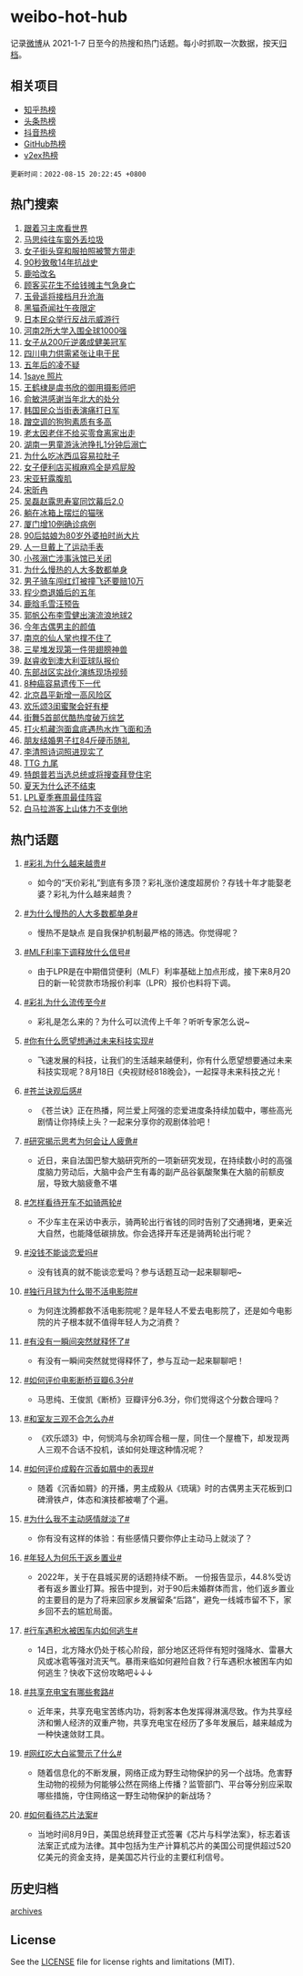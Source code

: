 # weibo-hot-hub

记录[微博](https://www.weibo.com)从 2021-1-7 日至今的热搜和热门话题。每小时抓取一次数据，按天[归档](archives)。

## 相关项目

- [知乎热榜](https://github.com/lonnyzhang423/zhihu-hot-hub)
- [头条热榜](https://github.com/lonnyzhang423/toutiao-hot-hub)
- [抖音热榜](https://github.com/lonnyzhang423/douyin-hot-hub)
- [GitHub热榜](https://github.com/lonnyzhang423/github-hot-hub)
- [v2ex热榜](https://github.com/lonnyzhang423/v2ex-hot-hub)


`更新时间：2022-08-15 20:22:45 +0800`

## 热门搜索

1. [跟着习主席看世界](https://m.weibo.cn/search?containerid=100103type%3D1%26t%3D10%26q%3D%23%E8%B7%9F%E7%9D%80%E4%B9%A0%E4%B8%BB%E5%B8%AD%E7%9C%8B%E4%B8%96%E7%95%8C%23&stream_entry_id=51&isnewpage=1&extparam=seat%3D1%26dgr%3D0%26cate%3D10103%26filter_type%3Drealtimehot%26c_type%3D51%26pos%3D0%26display_time%3D1660566163%26pre_seqid%3D1660566163645022720242&luicode=10000011&lfid=106003type%253D25%2526t%253D3%2526disable_hot%253D1%2526filter_type%253Drealtimehot)
1. [马思纯往车窗外丢垃圾](https://m.weibo.cn/search?containerid=100103type%3D1%26t%3D10%26q%3D%23%E9%A9%AC%E6%80%9D%E7%BA%AF%E5%BE%80%E8%BD%A6%E7%AA%97%E5%A4%96%E4%B8%A2%E5%9E%83%E5%9C%BE%23&stream_entry_id=31&isnewpage=1&extparam=seat%3D1%26cate%3D0%26flag%3D2%26realpos%3D1%26dgr%3D0%26filter_type%3Drealtimehot%26lcate%3D5001%26c_type%3D31%26pos%3D0%26display_time%3D1660566163%26pre_seqid%3D1660566163645022720242&luicode=10000011&lfid=106003type%253D25%2526t%253D3%2526disable_hot%253D1%2526filter_type%253Drealtimehot)
1. [女子街头穿和服拍照被警方带走](https://m.weibo.cn/search?containerid=100103type%3D1%26t%3D10%26q%3D%23%E5%A5%B3%E5%AD%90%E8%A1%97%E5%A4%B4%E7%A9%BF%E5%92%8C%E6%9C%8D%E6%8B%8D%E7%85%A7%E8%A2%AB%E8%AD%A6%E6%96%B9%E5%B8%A6%E8%B5%B0%23&stream_entry_id=31&isnewpage=1&extparam=seat%3D1%26cate%3D0%26flag%3D1%26realpos%3D2%26dgr%3D0%26filter_type%3Drealtimehot%26lcate%3D5001%26c_type%3D31%26pos%3D1%26display_time%3D1660566163%26pre_seqid%3D1660566163645022720242&luicode=10000011&lfid=106003type%253D25%2526t%253D3%2526disable_hot%253D1%2526filter_type%253Drealtimehot)
1. [90秒致敬14年抗战史](https://m.weibo.cn/search?containerid=100103type%3D1%26t%3D10%26q%3D%2390%E7%A7%92%E8%87%B4%E6%95%AC14%E5%B9%B4%E6%8A%97%E6%88%98%E5%8F%B2%23&stream_entry_id=31&isnewpage=1&extparam=seat%3D1%26cate%3D0%26flag%3D16%26realpos%3D3%26dgr%3D0%26filter_type%3Drealtimehot%26lcate%3D5001%26c_type%3D31%26pos%3D2%26display_time%3D1660566163%26pre_seqid%3D1660566163645022720242&luicode=10000011&lfid=106003type%253D25%2526t%253D3%2526disable_hot%253D1%2526filter_type%253Drealtimehot)
1. [鹿哈改名](https://m.weibo.cn/search?containerid=100103type%3D1%26t%3D10%26q%3D%23%E9%B9%BF%E5%93%88%E6%94%B9%E5%90%8D%23&stream_entry_id=31&isnewpage=1&extparam=seat%3D1%26cate%3D0%26flag%3D1%26realpos%3D4%26dgr%3D0%26filter_type%3Drealtimehot%26lcate%3D5001%26c_type%3D31%26pos%3D3%26display_time%3D1660566163%26pre_seqid%3D1660566163645022720242&luicode=10000011&lfid=106003type%253D25%2526t%253D3%2526disable_hot%253D1%2526filter_type%253Drealtimehot)
1. [顾客买花生不给钱摊主气急身亡](https://m.weibo.cn/search?containerid=100103type%3D1%26t%3D10%26q%3D%23%E9%A1%BE%E5%AE%A2%E4%B9%B0%E8%8A%B1%E7%94%9F%E4%B8%8D%E7%BB%99%E9%92%B1%E6%91%8A%E4%B8%BB%E6%B0%94%E6%80%A5%E8%BA%AB%E4%BA%A1%23&stream_entry_id=31&isnewpage=1&extparam=seat%3D1%26cate%3D0%26flag%3D1%26realpos%3D5%26dgr%3D0%26filter_type%3Drealtimehot%26lcate%3D5001%26c_type%3D31%26pos%3D4%26display_time%3D1660566163%26pre_seqid%3D1660566163645022720242&luicode=10000011&lfid=106003type%253D25%2526t%253D3%2526disable_hot%253D1%2526filter_type%253Drealtimehot)
1. [玉骨遥将接档月升沧海](https://m.weibo.cn/search?containerid=100103type%3D1%26t%3D10%26q%3D%23%E7%8E%89%E9%AA%A8%E9%81%A5%E5%B0%86%E6%8E%A5%E6%A1%A3%E6%9C%88%E5%8D%87%E6%B2%A7%E6%B5%B7%23&stream_entry_id=31&isnewpage=1&extparam=seat%3D1%26cate%3D0%26flag%3D1%26realpos%3D6%26dgr%3D0%26filter_type%3Drealtimehot%26lcate%3D5001%26c_type%3D31%26pos%3D5%26display_time%3D1660566163%26pre_seqid%3D1660566163645022720242&luicode=10000011&lfid=106003type%253D25%2526t%253D3%2526disable_hot%253D1%2526filter_type%253Drealtimehot)
1. [黑猫奇闻社午夜限定](https://m.weibo.cn/search?containerid=100103type%3D1%26t%3D10%26q%3D%23%E9%BB%91%E7%8C%AB%E5%A5%87%E9%97%BB%E7%A4%BE%E5%8D%88%E5%A4%9C%E9%99%90%E5%AE%9A%23&stream_entry_id=31&isnewpage=1&extparam=seat%3D1%26cate%3D0%26topic_ad%3D1%26adid%3D162741%26dgr%3D0%26filter_type%3Drealtimehot%26lcate%3D5001%26c_type%3D31%26pos%3D6%26display_time%3D1660566163%26pre_seqid%3D1660566163645022720242&luicode=10000011&lfid=106003type%253D25%2526t%253D3%2526disable_hot%253D1%2526filter_type%253Drealtimehot)
1. [日本民众举行反战示威游行](https://m.weibo.cn/search?containerid=100103type%3D1%26t%3D10%26q%3D%23%E6%97%A5%E6%9C%AC%E6%B0%91%E4%BC%97%E4%B8%BE%E8%A1%8C%E5%8F%8D%E6%88%98%E7%A4%BA%E5%A8%81%E6%B8%B8%E8%A1%8C%23&stream_entry_id=31&isnewpage=1&extparam=seat%3D1%26cate%3D0%26flag%3D1%26realpos%3D7%26dgr%3D0%26filter_type%3Drealtimehot%26lcate%3D5001%26c_type%3D31%26pos%3D7%26display_time%3D1660566163%26pre_seqid%3D1660566163645022720242&luicode=10000011&lfid=106003type%253D25%2526t%253D3%2526disable_hot%253D1%2526filter_type%253Drealtimehot)
1. [河南2所大学入围全球1000强](https://m.weibo.cn/search?containerid=100103type%3D1%26t%3D10%26q%3D%23%E6%B2%B3%E5%8D%972%E6%89%80%E5%A4%A7%E5%AD%A6%E5%85%A5%E5%9B%B4%E5%85%A8%E7%90%831000%E5%BC%BA%23&stream_entry_id=31&isnewpage=1&extparam=seat%3D1%26cate%3D0%26flag%3D1%26realpos%3D8%26dgr%3D0%26filter_type%3Drealtimehot%26lcate%3D5001%26c_type%3D31%26pos%3D8%26display_time%3D1660566163%26pre_seqid%3D1660566163645022720242&luicode=10000011&lfid=106003type%253D25%2526t%253D3%2526disable_hot%253D1%2526filter_type%253Drealtimehot)
1. [女子从200斤逆袭成健美冠军](https://m.weibo.cn/search?containerid=100103type%3D1%26t%3D10%26q%3D%23%E5%A5%B3%E5%AD%90%E4%BB%8E200%E6%96%A4%E9%80%86%E8%A2%AD%E6%88%90%E5%81%A5%E7%BE%8E%E5%86%A0%E5%86%9B%23&stream_entry_id=31&isnewpage=1&extparam=seat%3D1%26cate%3D0%26flag%3D0%26realpos%3D9%26dgr%3D0%26filter_type%3Drealtimehot%26lcate%3D5001%26c_type%3D31%26pos%3D9%26display_time%3D1660566163%26pre_seqid%3D1660566163645022720242&luicode=10000011&lfid=106003type%253D25%2526t%253D3%2526disable_hot%253D1%2526filter_type%253Drealtimehot)
1. [四川电力供需紧张让电于民](https://m.weibo.cn/search?containerid=100103type%3D1%26t%3D10%26q%3D%23%E5%9B%9B%E5%B7%9D%E7%94%B5%E5%8A%9B%E4%BE%9B%E9%9C%80%E7%B4%A7%E5%BC%A0%E8%AE%A9%E7%94%B5%E4%BA%8E%E6%B0%91%23&stream_entry_id=31&isnewpage=1&extparam=seat%3D1%26cate%3D0%26flag%3D0%26realpos%3D10%26dgr%3D0%26filter_type%3Drealtimehot%26lcate%3D5001%26c_type%3D31%26pos%3D10%26display_time%3D1660566163%26pre_seqid%3D1660566163645022720242&luicode=10000011&lfid=106003type%253D25%2526t%253D3%2526disable_hot%253D1%2526filter_type%253Drealtimehot)
1. [五年后的凌不疑](https://m.weibo.cn/search?containerid=100103type%3D1%26t%3D10%26q%3D%23%E4%BA%94%E5%B9%B4%E5%90%8E%E7%9A%84%E5%87%8C%E4%B8%8D%E7%96%91%23&stream_entry_id=31&isnewpage=1&extparam=seat%3D1%26cate%3D0%26flag%3D0%26realpos%3D11%26dgr%3D0%26filter_type%3Drealtimehot%26lcate%3D5001%26c_type%3D31%26pos%3D11%26display_time%3D1660566163%26pre_seqid%3D1660566163645022720242&luicode=10000011&lfid=106003type%253D25%2526t%253D3%2526disable_hot%253D1%2526filter_type%253Drealtimehot)
1. [1saye 照片](https://m.weibo.cn/search?containerid=100103type%3D1%26t%3D10%26q%3D1saye+%E7%85%A7%E7%89%87&stream_entry_id=31&isnewpage=1&extparam=seat%3D1%26cate%3D0%26flag%3D0%26realpos%3D12%26dgr%3D0%26filter_type%3Drealtimehot%26lcate%3D5001%26c_type%3D31%26pos%3D12%26display_time%3D1660566163%26pre_seqid%3D1660566163645022720242&luicode=10000011&lfid=106003type%253D25%2526t%253D3%2526disable_hot%253D1%2526filter_type%253Drealtimehot)
1. [王鹤棣是虞书欣的御用摄影师吧](https://m.weibo.cn/search?containerid=100103type%3D1%26t%3D10%26q%3D%23%E7%8E%8B%E9%B9%A4%E6%A3%A3%E6%98%AF%E8%99%9E%E4%B9%A6%E6%AC%A3%E7%9A%84%E5%BE%A1%E7%94%A8%E6%91%84%E5%BD%B1%E5%B8%88%E5%90%A7%23&stream_entry_id=31&isnewpage=1&extparam=seat%3D1%26cate%3D0%26flag%3D1%26realpos%3D13%26dgr%3D0%26filter_type%3Drealtimehot%26lcate%3D5001%26c_type%3D31%26pos%3D13%26display_time%3D1660566163%26pre_seqid%3D1660566163645022720242&luicode=10000011&lfid=106003type%253D25%2526t%253D3%2526disable_hot%253D1%2526filter_type%253Drealtimehot)
1. [俞敏洪感谢当年北大的处分](https://m.weibo.cn/search?containerid=100103type%3D1%26t%3D10%26q%3D%23%E4%BF%9E%E6%95%8F%E6%B4%AA%E6%84%9F%E8%B0%A2%E5%BD%93%E5%B9%B4%E5%8C%97%E5%A4%A7%E7%9A%84%E5%A4%84%E5%88%86%23&stream_entry_id=31&isnewpage=1&extparam=seat%3D1%26cate%3D0%26flag%3D1%26realpos%3D14%26dgr%3D0%26filter_type%3Drealtimehot%26lcate%3D5001%26c_type%3D31%26pos%3D14%26display_time%3D1660566163%26pre_seqid%3D1660566163645022720242&luicode=10000011&lfid=106003type%253D25%2526t%253D3%2526disable_hot%253D1%2526filter_type%253Drealtimehot)
1. [韩国民众当街表演痛打日军](https://m.weibo.cn/search?containerid=100103type%3D1%26t%3D10%26q%3D%23%E9%9F%A9%E5%9B%BD%E6%B0%91%E4%BC%97%E5%BD%93%E8%A1%97%E8%A1%A8%E6%BC%94%E7%97%9B%E6%89%93%E6%97%A5%E5%86%9B%23&stream_entry_id=31&isnewpage=1&extparam=seat%3D1%26cate%3D0%26flag%3D0%26realpos%3D15%26dgr%3D0%26filter_type%3Drealtimehot%26lcate%3D5001%26c_type%3D31%26pos%3D15%26display_time%3D1660566163%26pre_seqid%3D1660566163645022720242&luicode=10000011&lfid=106003type%253D25%2526t%253D3%2526disable_hot%253D1%2526filter_type%253Drealtimehot)
1. [蹭空调的狗狗素质有多高](https://m.weibo.cn/search?containerid=100103type%3D1%26t%3D10%26q%3D%23%E8%B9%AD%E7%A9%BA%E8%B0%83%E7%9A%84%E7%8B%97%E7%8B%97%E7%B4%A0%E8%B4%A8%E6%9C%89%E5%A4%9A%E9%AB%98%23&stream_entry_id=31&isnewpage=1&extparam=seat%3D1%26cate%3D0%26flag%3D1%26realpos%3D16%26dgr%3D0%26filter_type%3Drealtimehot%26lcate%3D5001%26c_type%3D31%26pos%3D16%26display_time%3D1660566163%26pre_seqid%3D1660566163645022720242&luicode=10000011&lfid=106003type%253D25%2526t%253D3%2526disable_hot%253D1%2526filter_type%253Drealtimehot)
1. [老太因老伴不给买零食离家出走](https://m.weibo.cn/search?containerid=100103type%3D1%26t%3D10%26q%3D%23%E8%80%81%E5%A4%AA%E5%9B%A0%E8%80%81%E4%BC%B4%E4%B8%8D%E7%BB%99%E4%B9%B0%E9%9B%B6%E9%A3%9F%E7%A6%BB%E5%AE%B6%E5%87%BA%E8%B5%B0%23&stream_entry_id=31&isnewpage=1&extparam=seat%3D1%26cate%3D0%26flag%3D0%26realpos%3D17%26dgr%3D0%26filter_type%3Drealtimehot%26lcate%3D5001%26c_type%3D31%26pos%3D17%26display_time%3D1660566163%26pre_seqid%3D1660566163645022720242&luicode=10000011&lfid=106003type%253D25%2526t%253D3%2526disable_hot%253D1%2526filter_type%253Drealtimehot)
1. [湖南一男童游泳池挣扎1分钟后溺亡](https://m.weibo.cn/search?containerid=100103type%3D1%26t%3D10%26q%3D%23%E6%B9%96%E5%8D%97%E4%B8%80%E7%94%B7%E7%AB%A5%E6%B8%B8%E6%B3%B3%E6%B1%A0%E6%8C%A3%E6%89%8E1%E5%88%86%E9%92%9F%E5%90%8E%E6%BA%BA%E4%BA%A1%23&stream_entry_id=31&isnewpage=1&extparam=seat%3D1%26cate%3D0%26flag%3D0%26realpos%3D18%26dgr%3D0%26filter_type%3Drealtimehot%26lcate%3D5001%26c_type%3D31%26pos%3D18%26display_time%3D1660566163%26pre_seqid%3D1660566163645022720242&luicode=10000011&lfid=106003type%253D25%2526t%253D3%2526disable_hot%253D1%2526filter_type%253Drealtimehot)
1. [为什么吃冰西瓜容易拉肚子](http://m.weibo.cn/c/wbox?&id=j84w2uenjc&roomid=12075&q=%23%E4%B8%BA%E4%BB%80%E4%B9%88%E5%90%83%E5%86%B0%E8%A5%BF%E7%93%9C%E5%AE%B9%E6%98%93%E6%8B%89%E8%82%9A%E5%AD%90%23&extparam=seat%3D1%26cate%3D0%26flag%3D0%26realpos%3D19%26dgr%3D0%26filter_type%3Drealtimehot%26lcate%3D5001%26c_type%3D31%26pos%3D19%26display_time%3D1660566163%26pre_seqid%3D1660566163645022720242&luicode=10000011&lfid=106003type%253D25%2526t%253D3%2526disable_hot%253D1%2526filter_type%253Drealtimehot)
1. [女子便利店买椒麻鸡全是鸡屁股](https://m.weibo.cn/search?containerid=100103type%3D1%26t%3D10%26q%3D%23%E5%A5%B3%E5%AD%90%E4%BE%BF%E5%88%A9%E5%BA%97%E4%B9%B0%E6%A4%92%E9%BA%BB%E9%B8%A1%E5%85%A8%E6%98%AF%E9%B8%A1%E5%B1%81%E8%82%A1%23&stream_entry_id=31&isnewpage=1&extparam=seat%3D1%26cate%3D0%26flag%3D0%26realpos%3D20%26dgr%3D0%26filter_type%3Drealtimehot%26lcate%3D5001%26c_type%3D31%26pos%3D20%26display_time%3D1660566163%26pre_seqid%3D1660566163645022720242&luicode=10000011&lfid=106003type%253D25%2526t%253D3%2526disable_hot%253D1%2526filter_type%253Drealtimehot)
1. [宋亚轩露腹肌](https://m.weibo.cn/search?containerid=100103type%3D1%26t%3D10%26q%3D%23%E5%AE%8B%E4%BA%9A%E8%BD%A9%E9%9C%B2%E8%85%B9%E8%82%8C%23&stream_entry_id=31&isnewpage=1&extparam=seat%3D1%26cate%3D0%26flag%3D1%26realpos%3D21%26dgr%3D0%26filter_type%3Drealtimehot%26lcate%3D5001%26c_type%3D31%26pos%3D21%26display_time%3D1660566163%26pre_seqid%3D1660566163645022720242&luicode=10000011&lfid=106003type%253D25%2526t%253D3%2526disable_hot%253D1%2526filter_type%253Drealtimehot)
1. [宋昕冉](https://m.weibo.cn/search?containerid=100103type%3D1%26t%3D10%26q%3D%23%E5%AE%8B%E6%98%95%E5%86%89%23&stream_entry_id=31&isnewpage=1&extparam=seat%3D1%26cate%3D0%26flag%3D0%26realpos%3D22%26dgr%3D0%26filter_type%3Drealtimehot%26lcate%3D5001%26c_type%3D31%26pos%3D22%26display_time%3D1660566163%26pre_seqid%3D1660566163645022720242&luicode=10000011&lfid=106003type%253D25%2526t%253D3%2526disable_hot%253D1%2526filter_type%253Drealtimehot)
1. [吴磊赵露思寿宴同饮幕后2.0](https://m.weibo.cn/search?containerid=100103type%3D1%26t%3D10%26q%3D%23%E5%90%B4%E7%A3%8A%E8%B5%B5%E9%9C%B2%E6%80%9D%E5%AF%BF%E5%AE%B4%E5%90%8C%E9%A5%AE%E5%B9%95%E5%90%8E2.0%23&stream_entry_id=31&isnewpage=1&extparam=seat%3D1%26cate%3D0%26flag%3D1%26realpos%3D23%26dgr%3D0%26filter_type%3Drealtimehot%26lcate%3D5001%26c_type%3D31%26pos%3D23%26display_time%3D1660566163%26pre_seqid%3D1660566163645022720242&luicode=10000011&lfid=106003type%253D25%2526t%253D3%2526disable_hot%253D1%2526filter_type%253Drealtimehot)
1. [躺在冰箱上摆烂的猫咪](https://m.weibo.cn/search?containerid=100103type%3D1%26t%3D10%26q%3D%23%E8%BA%BA%E5%9C%A8%E5%86%B0%E7%AE%B1%E4%B8%8A%E6%91%86%E7%83%82%E7%9A%84%E7%8C%AB%E5%92%AA%23&stream_entry_id=31&isnewpage=1&extparam=seat%3D1%26cate%3D0%26flag%3D1%26realpos%3D24%26dgr%3D0%26filter_type%3Drealtimehot%26lcate%3D5001%26c_type%3D31%26pos%3D24%26display_time%3D1660566163%26pre_seqid%3D1660566163645022720242&luicode=10000011&lfid=106003type%253D25%2526t%253D3%2526disable_hot%253D1%2526filter_type%253Drealtimehot)
1. [厦门增10例确诊病例](https://m.weibo.cn/search?containerid=100103type%3D1%26t%3D10%26q%3D%23%E5%8E%A6%E9%97%A8%E5%A2%9E10%E4%BE%8B%E7%A1%AE%E8%AF%8A%E7%97%85%E4%BE%8B%23&stream_entry_id=31&isnewpage=1&extparam=seat%3D1%26cate%3D0%26flag%3D1%26realpos%3D25%26dgr%3D0%26filter_type%3Drealtimehot%26lcate%3D5001%26c_type%3D31%26pos%3D25%26display_time%3D1660566163%26pre_seqid%3D1660566163645022720242&luicode=10000011&lfid=106003type%253D25%2526t%253D3%2526disable_hot%253D1%2526filter_type%253Drealtimehot)
1. [90后姑娘为80岁外婆拍时尚大片](https://m.weibo.cn/search?containerid=100103type%3D1%26t%3D10%26q%3D%2390%E5%90%8E%E5%A7%91%E5%A8%98%E4%B8%BA80%E5%B2%81%E5%A4%96%E5%A9%86%E6%8B%8D%E6%97%B6%E5%B0%9A%E5%A4%A7%E7%89%87%23&stream_entry_id=31&isnewpage=1&extparam=seat%3D1%26cate%3D0%26flag%3D1%26realpos%3D26%26dgr%3D0%26filter_type%3Drealtimehot%26lcate%3D5001%26c_type%3D31%26pos%3D26%26display_time%3D1660566163%26pre_seqid%3D1660566163645022720242&luicode=10000011&lfid=106003type%253D25%2526t%253D3%2526disable_hot%253D1%2526filter_type%253Drealtimehot)
1. [人一旦戴上了运动手表](https://m.weibo.cn/search?containerid=100103type%3D1%26t%3D10%26q%3D%23%E4%BA%BA%E4%B8%80%E6%97%A6%E6%88%B4%E4%B8%8A%E4%BA%86%E8%BF%90%E5%8A%A8%E6%89%8B%E8%A1%A8%23&stream_entry_id=31&isnewpage=1&extparam=seat%3D1%26cate%3D0%26flag%3D0%26realpos%3D27%26dgr%3D0%26filter_type%3Drealtimehot%26lcate%3D5001%26c_type%3D31%26pos%3D27%26display_time%3D1660566163%26pre_seqid%3D1660566163645022720242&luicode=10000011&lfid=106003type%253D25%2526t%253D3%2526disable_hot%253D1%2526filter_type%253Drealtimehot)
1. [小孩溺亡涉事泳馆已关闭](https://m.weibo.cn/search?containerid=100103type%3D1%26t%3D10%26q%3D%23%E5%B0%8F%E5%AD%A9%E6%BA%BA%E4%BA%A1%E6%B6%89%E4%BA%8B%E6%B3%B3%E9%A6%86%E5%B7%B2%E5%85%B3%E9%97%AD%23&stream_entry_id=31&isnewpage=1&extparam=seat%3D1%26cate%3D0%26flag%3D0%26realpos%3D28%26dgr%3D0%26filter_type%3Drealtimehot%26lcate%3D5001%26c_type%3D31%26pos%3D28%26display_time%3D1660566163%26pre_seqid%3D1660566163645022720242&luicode=10000011&lfid=106003type%253D25%2526t%253D3%2526disable_hot%253D1%2526filter_type%253Drealtimehot)
1. [为什么慢热的人大多数都单身](https://m.weibo.cn/search?containerid=100103type%3D1%26t%3D10%26q%3D%23%E4%B8%BA%E4%BB%80%E4%B9%88%E6%85%A2%E7%83%AD%E7%9A%84%E4%BA%BA%E5%A4%A7%E5%A4%9A%E6%95%B0%E9%83%BD%E5%8D%95%E8%BA%AB%23&stream_entry_id=31&isnewpage=1&extparam=seat%3D1%26cate%3D0%26flag%3D1%26realpos%3D29%26dgr%3D0%26filter_type%3Drealtimehot%26lcate%3D5001%26c_type%3D31%26pos%3D29%26display_time%3D1660566163%26pre_seqid%3D1660566163645022720242&luicode=10000011&lfid=106003type%253D25%2526t%253D3%2526disable_hot%253D1%2526filter_type%253Drealtimehot)
1. [男子骑车闯红灯被撞飞还要赔10万](https://m.weibo.cn/search?containerid=100103type%3D1%26t%3D10%26q%3D%23%E7%94%B7%E5%AD%90%E9%AA%91%E8%BD%A6%E9%97%AF%E7%BA%A2%E7%81%AF%E8%A2%AB%E6%92%9E%E9%A3%9E%E8%BF%98%E8%A6%81%E8%B5%9410%E4%B8%87%23&stream_entry_id=31&isnewpage=1&extparam=seat%3D1%26cate%3D0%26flag%3D1%26realpos%3D30%26dgr%3D0%26filter_type%3Drealtimehot%26lcate%3D5001%26c_type%3D31%26pos%3D30%26display_time%3D1660566163%26pre_seqid%3D1660566163645022720242&luicode=10000011&lfid=106003type%253D25%2526t%253D3%2526disable_hot%253D1%2526filter_type%253Drealtimehot)
1. [程少商退婚后的五年](https://m.weibo.cn/search?containerid=100103type%3D1%26t%3D10%26q%3D%23%E7%A8%8B%E5%B0%91%E5%95%86%E9%80%80%E5%A9%9A%E5%90%8E%E7%9A%84%E4%BA%94%E5%B9%B4%23&stream_entry_id=31&isnewpage=1&extparam=seat%3D1%26cate%3D0%26flag%3D0%26realpos%3D31%26dgr%3D0%26filter_type%3Drealtimehot%26lcate%3D5001%26c_type%3D31%26pos%3D31%26display_time%3D1660566163%26pre_seqid%3D1660566163645022720242&luicode=10000011&lfid=106003type%253D25%2526t%253D3%2526disable_hot%253D1%2526filter_type%253Drealtimehot)
1. [鹿晗毛雪汪预告](https://m.weibo.cn/search?containerid=100103type%3D1%26t%3D10%26q%3D%23%E9%B9%BF%E6%99%97%E6%AF%9B%E9%9B%AA%E6%B1%AA%E9%A2%84%E5%91%8A%23&stream_entry_id=31&isnewpage=1&extparam=seat%3D1%26cate%3D0%26flag%3D0%26realpos%3D32%26dgr%3D0%26filter_type%3Drealtimehot%26lcate%3D5001%26c_type%3D31%26pos%3D32%26display_time%3D1660566163%26pre_seqid%3D1660566163645022720242&luicode=10000011&lfid=106003type%253D25%2526t%253D3%2526disable_hot%253D1%2526filter_type%253Drealtimehot)
1. [郭帆公布李雪健出演流浪地球2](https://m.weibo.cn/search?containerid=100103type%3D1%26t%3D10%26q%3D%23%E9%83%AD%E5%B8%86%E5%85%AC%E5%B8%83%E6%9D%8E%E9%9B%AA%E5%81%A5%E5%87%BA%E6%BC%94%E6%B5%81%E6%B5%AA%E5%9C%B0%E7%90%832%23&stream_entry_id=31&isnewpage=1&extparam=seat%3D1%26cate%3D0%26flag%3D1%26realpos%3D33%26dgr%3D0%26filter_type%3Drealtimehot%26lcate%3D5001%26c_type%3D31%26pos%3D33%26display_time%3D1660566163%26pre_seqid%3D1660566163645022720242&luicode=10000011&lfid=106003type%253D25%2526t%253D3%2526disable_hot%253D1%2526filter_type%253Drealtimehot)
1. [今年古偶男主的颜值](https://m.weibo.cn/search?containerid=100103type%3D1%26t%3D10%26q%3D%23%E4%BB%8A%E5%B9%B4%E5%8F%A4%E5%81%B6%E7%94%B7%E4%B8%BB%E7%9A%84%E9%A2%9C%E5%80%BC%23&stream_entry_id=31&isnewpage=1&extparam=seat%3D1%26cate%3D0%26flag%3D0%26realpos%3D34%26dgr%3D0%26filter_type%3Drealtimehot%26lcate%3D5001%26c_type%3D31%26pos%3D34%26display_time%3D1660566163%26pre_seqid%3D1660566163645022720242&luicode=10000011&lfid=106003type%253D25%2526t%253D3%2526disable_hot%253D1%2526filter_type%253Drealtimehot)
1. [南京的仙人掌也撑不住了](https://m.weibo.cn/search?containerid=100103type%3D1%26t%3D10%26q%3D%23%E5%8D%97%E4%BA%AC%E7%9A%84%E4%BB%99%E4%BA%BA%E6%8E%8C%E4%B9%9F%E6%92%91%E4%B8%8D%E4%BD%8F%E4%BA%86%23&stream_entry_id=31&isnewpage=1&extparam=seat%3D1%26cate%3D0%26flag%3D1%26realpos%3D35%26dgr%3D0%26filter_type%3Drealtimehot%26lcate%3D5001%26c_type%3D31%26pos%3D35%26display_time%3D1660566163%26pre_seqid%3D1660566163645022720242&luicode=10000011&lfid=106003type%253D25%2526t%253D3%2526disable_hot%253D1%2526filter_type%253Drealtimehot)
1. [三星堆发现第一件带翅膀神兽](https://m.weibo.cn/search?containerid=100103type%3D1%26t%3D10%26q%3D%23%E4%B8%89%E6%98%9F%E5%A0%86%E5%8F%91%E7%8E%B0%E7%AC%AC%E4%B8%80%E4%BB%B6%E5%B8%A6%E7%BF%85%E8%86%80%E7%A5%9E%E5%85%BD%23&stream_entry_id=31&isnewpage=1&extparam=seat%3D1%26cate%3D0%26flag%3D0%26realpos%3D36%26dgr%3D0%26filter_type%3Drealtimehot%26lcate%3D5001%26c_type%3D31%26pos%3D36%26display_time%3D1660566163%26pre_seqid%3D1660566163645022720242&luicode=10000011&lfid=106003type%253D25%2526t%253D3%2526disable_hot%253D1%2526filter_type%253Drealtimehot)
1. [赵睿收到澳大利亚球队报价](https://m.weibo.cn/search?containerid=100103type%3D1%26t%3D10%26q%3D%23%E8%B5%B5%E7%9D%BF%E6%94%B6%E5%88%B0%E6%BE%B3%E5%A4%A7%E5%88%A9%E4%BA%9A%E7%90%83%E9%98%9F%E6%8A%A5%E4%BB%B7%23&stream_entry_id=31&isnewpage=1&extparam=seat%3D1%26cate%3D0%26flag%3D0%26realpos%3D37%26dgr%3D0%26filter_type%3Drealtimehot%26lcate%3D5001%26c_type%3D31%26pos%3D37%26display_time%3D1660566163%26pre_seqid%3D1660566163645022720242&luicode=10000011&lfid=106003type%253D25%2526t%253D3%2526disable_hot%253D1%2526filter_type%253Drealtimehot)
1. [东部战区实战化演练现场视频](https://m.weibo.cn/search?containerid=100103type%3D1%26t%3D10%26q%3D%23%E4%B8%9C%E9%83%A8%E6%88%98%E5%8C%BA%E5%AE%9E%E6%88%98%E5%8C%96%E6%BC%94%E7%BB%83%E7%8E%B0%E5%9C%BA%E8%A7%86%E9%A2%91%23&stream_entry_id=31&isnewpage=1&extparam=seat%3D1%26cate%3D0%26flag%3D0%26realpos%3D38%26dgr%3D0%26filter_type%3Drealtimehot%26lcate%3D5001%26c_type%3D31%26pos%3D38%26display_time%3D1660566163%26pre_seqid%3D1660566163645022720242&luicode=10000011&lfid=106003type%253D25%2526t%253D3%2526disable_hot%253D1%2526filter_type%253Drealtimehot)
1. [8种癌容易遗传下一代](https://m.weibo.cn/search?containerid=100103type%3D1%26t%3D10%26q%3D%238%E7%A7%8D%E7%99%8C%E5%AE%B9%E6%98%93%E9%81%97%E4%BC%A0%E4%B8%8B%E4%B8%80%E4%BB%A3%23&stream_entry_id=31&isnewpage=1&extparam=seat%3D1%26cate%3D0%26flag%3D0%26realpos%3D39%26dgr%3D0%26filter_type%3Drealtimehot%26lcate%3D5001%26c_type%3D31%26pos%3D39%26display_time%3D1660566163%26pre_seqid%3D1660566163645022720242&luicode=10000011&lfid=106003type%253D25%2526t%253D3%2526disable_hot%253D1%2526filter_type%253Drealtimehot)
1. [北京昌平新增一高风险区](https://m.weibo.cn/search?containerid=100103type%3D1%26t%3D10%26q%3D%23%E5%8C%97%E4%BA%AC%E6%98%8C%E5%B9%B3%E6%96%B0%E5%A2%9E%E4%B8%80%E9%AB%98%E9%A3%8E%E9%99%A9%E5%8C%BA%23&stream_entry_id=31&isnewpage=1&extparam=seat%3D1%26cate%3D0%26flag%3D1%26realpos%3D40%26dgr%3D0%26filter_type%3Drealtimehot%26lcate%3D5001%26c_type%3D31%26pos%3D40%26display_time%3D1660566163%26pre_seqid%3D1660566163645022720242&luicode=10000011&lfid=106003type%253D25%2526t%253D3%2526disable_hot%253D1%2526filter_type%253Drealtimehot)
1. [欢乐颂3闺蜜聚会好有梗](https://m.weibo.cn/search?containerid=100103type%3D1%26t%3D10%26q%3D%23%E6%AC%A2%E4%B9%90%E9%A2%823%E9%97%BA%E8%9C%9C%E8%81%9A%E4%BC%9A%E5%A5%BD%E6%9C%89%E6%A2%97%23&stream_entry_id=31&isnewpage=1&extparam=seat%3D1%26cate%3D0%26flag%3D1%26realpos%3D41%26dgr%3D0%26filter_type%3Drealtimehot%26lcate%3D5001%26c_type%3D31%26pos%3D41%26display_time%3D1660566163%26pre_seqid%3D1660566163645022720242&luicode=10000011&lfid=106003type%253D25%2526t%253D3%2526disable_hot%253D1%2526filter_type%253Drealtimehot)
1. [街舞5首部优酷热度破万综艺](https://m.weibo.cn/search?containerid=100103type%3D1%26t%3D10%26q%3D%23%E8%A1%97%E8%88%9E5%E9%A6%96%E9%83%A8%E4%BC%98%E9%85%B7%E7%83%AD%E5%BA%A6%E7%A0%B4%E4%B8%87%E7%BB%BC%E8%89%BA%23&stream_entry_id=31&isnewpage=1&extparam=seat%3D1%26cate%3D0%26flag%3D1%26realpos%3D42%26dgr%3D0%26filter_type%3Drealtimehot%26lcate%3D5001%26c_type%3D31%26pos%3D42%26display_time%3D1660566163%26pre_seqid%3D1660566163645022720242&luicode=10000011&lfid=106003type%253D25%2526t%253D3%2526disable_hot%253D1%2526filter_type%253Drealtimehot)
1. [打火机藏泡面盒底遇热水炸飞面和汤](https://m.weibo.cn/search?containerid=100103type%3D1%26t%3D10%26q%3D%23%E6%89%93%E7%81%AB%E6%9C%BA%E8%97%8F%E6%B3%A1%E9%9D%A2%E7%9B%92%E5%BA%95%E9%81%87%E7%83%AD%E6%B0%B4%E7%82%B8%E9%A3%9E%E9%9D%A2%E5%92%8C%E6%B1%A4%23&stream_entry_id=31&isnewpage=1&extparam=seat%3D1%26cate%3D0%26flag%3D0%26realpos%3D43%26dgr%3D0%26filter_type%3Drealtimehot%26lcate%3D5001%26c_type%3D31%26pos%3D43%26display_time%3D1660566163%26pre_seqid%3D1660566163645022720242&luicode=10000011&lfid=106003type%253D25%2526t%253D3%2526disable_hot%253D1%2526filter_type%253Drealtimehot)
1. [朋友结婚男子扛84斤硬币随礼](https://m.weibo.cn/search?containerid=100103type%3D1%26t%3D10%26q%3D%23%E6%9C%8B%E5%8F%8B%E7%BB%93%E5%A9%9A%E7%94%B7%E5%AD%90%E6%89%9B84%E6%96%A4%E7%A1%AC%E5%B8%81%E9%9A%8F%E7%A4%BC%23&stream_entry_id=31&isnewpage=1&extparam=seat%3D1%26cate%3D0%26flag%3D0%26realpos%3D44%26dgr%3D0%26filter_type%3Drealtimehot%26lcate%3D5001%26c_type%3D31%26pos%3D44%26display_time%3D1660566163%26pre_seqid%3D1660566163645022720242&luicode=10000011&lfid=106003type%253D25%2526t%253D3%2526disable_hot%253D1%2526filter_type%253Drealtimehot)
1. [李清照诗词照进现实了](https://m.weibo.cn/search?containerid=100103type%3D1%26t%3D10%26q%3D%23%E6%9D%8E%E6%B8%85%E7%85%A7%E8%AF%97%E8%AF%8D%E7%85%A7%E8%BF%9B%E7%8E%B0%E5%AE%9E%E4%BA%86%23&stream_entry_id=31&isnewpage=1&extparam=seat%3D1%26cate%3D0%26flag%3D0%26realpos%3D45%26dgr%3D0%26filter_type%3Drealtimehot%26lcate%3D5001%26c_type%3D31%26pos%3D45%26display_time%3D1660566163%26pre_seqid%3D1660566163645022720242&luicode=10000011&lfid=106003type%253D25%2526t%253D3%2526disable_hot%253D1%2526filter_type%253Drealtimehot)
1. [TTG 九尾](https://m.weibo.cn/search?containerid=100103type%3D1%26t%3D10%26q%3DTTG+%E4%B9%9D%E5%B0%BE&stream_entry_id=31&isnewpage=1&extparam=seat%3D1%26cate%3D0%26flag%3D0%26realpos%3D46%26dgr%3D0%26filter_type%3Drealtimehot%26lcate%3D5001%26c_type%3D31%26pos%3D46%26display_time%3D1660566163%26pre_seqid%3D1660566163645022720242&luicode=10000011&lfid=106003type%253D25%2526t%253D3%2526disable_hot%253D1%2526filter_type%253Drealtimehot)
1. [特朗普若当选总统或将搜查拜登住宅](https://m.weibo.cn/search?containerid=100103type%3D1%26t%3D10%26q%3D%23%E7%89%B9%E6%9C%97%E6%99%AE%E8%8B%A5%E5%BD%93%E9%80%89%E6%80%BB%E7%BB%9F%E6%88%96%E5%B0%86%E6%90%9C%E6%9F%A5%E6%8B%9C%E7%99%BB%E4%BD%8F%E5%AE%85%23&stream_entry_id=31&isnewpage=1&extparam=seat%3D1%26cate%3D0%26flag%3D0%26realpos%3D47%26dgr%3D0%26filter_type%3Drealtimehot%26lcate%3D5001%26c_type%3D31%26pos%3D47%26display_time%3D1660566163%26pre_seqid%3D1660566163645022720242&luicode=10000011&lfid=106003type%253D25%2526t%253D3%2526disable_hot%253D1%2526filter_type%253Drealtimehot)
1. [夏天为什么还不结束](https://m.weibo.cn/search?containerid=100103type%3D1%26t%3D10%26q%3D%23%E5%A4%8F%E5%A4%A9%E4%B8%BA%E4%BB%80%E4%B9%88%E8%BF%98%E4%B8%8D%E7%BB%93%E6%9D%9F%23&stream_entry_id=31&isnewpage=1&extparam=seat%3D1%26cate%3D0%26flag%3D1%26realpos%3D48%26dgr%3D0%26filter_type%3Drealtimehot%26lcate%3D5001%26c_type%3D31%26pos%3D48%26display_time%3D1660566163%26pre_seqid%3D1660566163645022720242&luicode=10000011&lfid=106003type%253D25%2526t%253D3%2526disable_hot%253D1%2526filter_type%253Drealtimehot)
1. [LPL夏季赛周最佳阵容](https://m.weibo.cn/search?containerid=100103type%3D1%26t%3D10%26q%3D%23LPL%E5%A4%8F%E5%AD%A3%E8%B5%9B%E5%91%A8%E6%9C%80%E4%BD%B3%E9%98%B5%E5%AE%B9%23&stream_entry_id=31&isnewpage=1&extparam=seat%3D1%26cate%3D0%26flag%3D1%26realpos%3D49%26dgr%3D0%26filter_type%3Drealtimehot%26lcate%3D5001%26c_type%3D31%26pos%3D49%26display_time%3D1660566163%26pre_seqid%3D1660566163645022720242&luicode=10000011&lfid=106003type%253D25%2526t%253D3%2526disable_hot%253D1%2526filter_type%253Drealtimehot)
1. [白马拉游客上山体力不支倒地](https://m.weibo.cn/search?containerid=100103type%3D1%26t%3D10%26q%3D%23%E7%99%BD%E9%A9%AC%E6%8B%89%E6%B8%B8%E5%AE%A2%E4%B8%8A%E5%B1%B1%E4%BD%93%E5%8A%9B%E4%B8%8D%E6%94%AF%E5%80%92%E5%9C%B0%23&stream_entry_id=31&isnewpage=1&extparam=seat%3D1%26cate%3D0%26flag%3D0%26realpos%3D50%26dgr%3D0%26filter_type%3Drealtimehot%26lcate%3D5001%26c_type%3D31%26pos%3D50%26display_time%3D1660566163%26pre_seqid%3D1660566163645022720242&luicode=10000011&lfid=106003type%253D25%2526t%253D3%2526disable_hot%253D1%2526filter_type%253Drealtimehot)

## 热门话题

1. [#彩礼为什么越来越贵#](https://m.weibo.cn/search?containerid=231522type%3D1%26t%3D10%26q%3D%23%E5%BD%A9%E7%A4%BC%E4%B8%BA%E4%BB%80%E4%B9%88%E8%B6%8A%E6%9D%A5%E8%B6%8A%E8%B4%B5%23&stream_entry_id=128&isnewpage=1&extparam=seat%3D1%26dgr%3D0%26cate%3D5004%26unitid%3D1660469166908%26lcate%3D5004%26c_type%3D128%26pos%3D1-0-0%26display_time%3D1660566164%26pre_seqid%3D1660566164963092779295&luicode=10000011&lfid=231648_-_4)
    - 如今的“天价彩礼”到底有多顶？彩礼涨价速度超房价？存钱十年才能娶老婆？彩礼为什么越来越贵？

1. [#为什么慢热的人大多数都单身#](https://m.weibo.cn/search?containerid=231522type%3D1%26t%3D10%26q%3D%23%E4%B8%BA%E4%BB%80%E4%B9%88%E6%85%A2%E7%83%AD%E7%9A%84%E4%BA%BA%E5%A4%A7%E5%A4%9A%E6%95%B0%E9%83%BD%E5%8D%95%E8%BA%AB%23&stream_entry_id=128&isnewpage=1&extparam=seat%3D1%26dgr%3D0%26cate%3D5004%26unitid%3D1660559180509%26lcate%3D5004%26c_type%3D128%26pos%3D1-0-1%26display_time%3D1660566164%26pre_seqid%3D1660566164963092779295&luicode=10000011&lfid=231648_-_4)
    - 慢热不是缺点 是自我保护机制最严格的筛选。你觉得呢？

1. [#MLF利率下调释放什么信号#](https://m.weibo.cn/search?containerid=231522type%3D1%26t%3D10%26q%3D%23MLF%E5%88%A9%E7%8E%87%E4%B8%8B%E8%B0%83%E9%87%8A%E6%94%BE%E4%BB%80%E4%B9%88%E4%BF%A1%E5%8F%B7%23&stream_entry_id=128&isnewpage=1&extparam=seat%3D1%26dgr%3D0%26cate%3D5004%26unitid%3Dm1660566050%26lcate%3D5004%26c_type%3D128%26pos%3D1-0-2%26display_time%3D1660566164%26pre_seqid%3D1660566164963092779295&luicode=10000011&lfid=231648_-_4)
    - 由于LPR是在中期借贷便利（MLF）利率基础上加点形成，接下来8月20日的新一轮贷款市场报价利率（LPR）报价也料将下调。

1. [#彩礼为什么流传至今#](https://m.weibo.cn/search?containerid=231522type%3D1%26t%3D10%26q%3D%23%E5%BD%A9%E7%A4%BC%E4%B8%BA%E4%BB%80%E4%B9%88%E6%B5%81%E4%BC%A0%E8%87%B3%E4%BB%8A%23&stream_entry_id=128&isnewpage=1&extparam=seat%3D1%26dgr%3D0%26cate%3D5004%26unitid%3Dm1660566049%26lcate%3D5004%26c_type%3D128%26pos%3D1-0-3%26display_time%3D1660566164%26pre_seqid%3D1660566164963092779295&luicode=10000011&lfid=231648_-_4)
    - 彩礼是怎么来的？为什么可以流传上千年？听听专家怎么说~

1. [#你有什么愿望想通过未来科技实现#](https://m.weibo.cn/search?containerid=231522type%3D1%26t%3D10%26q%3D%23%E4%BD%A0%E6%9C%89%E4%BB%80%E4%B9%88%E6%84%BF%E6%9C%9B%E6%83%B3%E9%80%9A%E8%BF%87%E6%9C%AA%E6%9D%A5%E7%A7%91%E6%8A%80%E5%AE%9E%E7%8E%B0%23&stream_entry_id=128&isnewpage=1&extparam=seat%3D1%26dgr%3D0%26cate%3D5004%26unitid%3D1660534557672%26lcate%3D5004%26c_type%3D128%26pos%3D1-0-4%26display_time%3D1660566164%26pre_seqid%3D1660566164963092779295&luicode=10000011&lfid=231648_-_4)
    - 飞速发展的科技，让我们的生活越来越便利，你有什么愿望想要通过未来科技实现呢？8月18日《央视财经818晚会》，一起探寻未来科技之光！

1. [#苍兰诀观后感#](https://m.weibo.cn/search?containerid=231522type%3D1%26t%3D10%26q%3D%23%E8%8B%8D%E5%85%B0%E8%AF%80%E8%A7%82%E5%90%8E%E6%84%9F%23&stream_entry_id=128&isnewpage=1&extparam=seat%3D1%26dgr%3D0%26cate%3D5004%26unitid%3Dm1660566017%26lcate%3D5004%26c_type%3D128%26pos%3D1-0-5%26display_time%3D1660566164%26pre_seqid%3D1660566164963092779295&luicode=10000011&lfid=231648_-_4)
    - 《苍兰诀》正在热播，阿兰爱上阿强的恋爱进度条持续加载中，哪些高光剧情让你持续上头？一起来分享你的观剧体验吧！

1. [#研究揭示思考为何会让人疲惫#](https://m.weibo.cn/search?containerid=231522type%3D1%26t%3D10%26q%3D%23%E7%A0%94%E7%A9%B6%E6%8F%AD%E7%A4%BA%E6%80%9D%E8%80%83%E4%B8%BA%E4%BD%95%E4%BC%9A%E8%AE%A9%E4%BA%BA%E7%96%B2%E6%83%AB%23&stream_entry_id=128&isnewpage=1&extparam=seat%3D1%26dgr%3D0%26cate%3D5004%26unitid%3D1660452970632%26lcate%3D5004%26c_type%3D128%26pos%3D1-0-6%26display_time%3D1660566164%26pre_seqid%3D1660566164963092779295&luicode=10000011&lfid=231648_-_4)
    - 近日，来自法国巴黎大脑研究所的一项新研究发现，在持续数小时的高强度脑力劳动后，大脑中会产生有毒的副产品谷氨酸聚集在大脑的前额皮层，导致大脑疲惫不堪

1. [#怎样看待开车不如骑两轮#](https://m.weibo.cn/search?containerid=231522type%3D1%26t%3D10%26q%3D%23%E6%80%8E%E6%A0%B7%E7%9C%8B%E5%BE%85%E5%BC%80%E8%BD%A6%E4%B8%8D%E5%A6%82%E9%AA%91%E4%B8%A4%E8%BD%AE%23&stream_entry_id=128&isnewpage=1&extparam=seat%3D1%26dgr%3D0%26cate%3D5004%26unitid%3Dm1660566005%26lcate%3D5004%26c_type%3D128%26pos%3D1-0-7%26display_time%3D1660566164%26pre_seqid%3D1660566164963092779295&luicode=10000011&lfid=231648_-_4)
    - 不少车主在采访中表示，骑两轮出行省钱的同时告别了交通拥堵，更亲近大自然，也能降低碳排放。你会选择开车还是骑两轮出行呢？

1. [#没钱不能谈恋爱吗#](https://m.weibo.cn/search?containerid=231522type%3D1%26t%3D10%26q%3D%23%E6%B2%A1%E9%92%B1%E4%B8%8D%E8%83%BD%E8%B0%88%E6%81%8B%E7%88%B1%E5%90%97%23&stream_entry_id=128&isnewpage=1&extparam=seat%3D1%26dgr%3D0%26cate%3D5004%26unitid%3Dm1660566051%26lcate%3D5004%26c_type%3D128%26pos%3D1-0-8%26display_time%3D1660566164%26pre_seqid%3D1660566164963092779295&luicode=10000011&lfid=231648_-_4)
    - 没有钱真的就不能谈恋爱吗？参与话题互动一起来聊聊吧~

1. [#独行月球为什么带不活电影院#](https://m.weibo.cn/search?containerid=231522type%3D1%26t%3D10%26q%3D%23%E7%8B%AC%E8%A1%8C%E6%9C%88%E7%90%83%E4%B8%BA%E4%BB%80%E4%B9%88%E5%B8%A6%E4%B8%8D%E6%B4%BB%E7%94%B5%E5%BD%B1%E9%99%A2%23&stream_entry_id=128&isnewpage=1&extparam=seat%3D1%26dgr%3D0%26cate%3D5004%26unitid%3Dm1660566026%26lcate%3D5004%26c_type%3D128%26pos%3D1-0-9%26display_time%3D1660566164%26pre_seqid%3D1660566164963092779295&luicode=10000011&lfid=231648_-_4)
    - 为何连沈腾都救不活电影院呢？是年轻人不爱去电影院了，还是如今电影院的片子根本就不值得年轻人为之消费？

1. [#有没有一瞬间突然就释怀了#](https://m.weibo.cn/search?containerid=231522type%3D1%26t%3D10%26q%3D%23%E6%9C%89%E6%B2%A1%E6%9C%89%E4%B8%80%E7%9E%AC%E9%97%B4%E7%AA%81%E7%84%B6%E5%B0%B1%E9%87%8A%E6%80%80%E4%BA%86%23&stream_entry_id=128&isnewpage=1&extparam=seat%3D1%26dgr%3D0%26cate%3D5004%26unitid%3Dm1660566032%26lcate%3D5004%26c_type%3D128%26pos%3D1-0-10%26display_time%3D1660566164%26pre_seqid%3D1660566164963092779295&luicode=10000011&lfid=231648_-_4)
    - 有没有一瞬间突然就觉得释怀了，参与互动一起来聊聊吧！

1. [#如何评价电影断桥豆瓣6.3分#](https://m.weibo.cn/search?containerid=231522type%3D1%26t%3D10%26q%3D%23%E5%A6%82%E4%BD%95%E8%AF%84%E4%BB%B7%E7%94%B5%E5%BD%B1%E6%96%AD%E6%A1%A5%E8%B1%86%E7%93%A36.3%E5%88%86%23&stream_entry_id=128&isnewpage=1&extparam=seat%3D1%26dgr%3D0%26cate%3D5004%26unitid%3D1660548675875%26lcate%3D5004%26c_type%3D128%26pos%3D1-0-11%26display_time%3D1660566164%26pre_seqid%3D1660566164963092779295&luicode=10000011&lfid=231648_-_4)
    - 马思纯、王俊凯《断桥》豆瓣评分6.3分，你们觉得这个分数合理吗？

1. [#和室友三观不合怎么办#](https://m.weibo.cn/search?containerid=231522type%3D1%26t%3D10%26q%3D%23%E5%92%8C%E5%AE%A4%E5%8F%8B%E4%B8%89%E8%A7%82%E4%B8%8D%E5%90%88%E6%80%8E%E4%B9%88%E5%8A%9E%23&stream_entry_id=128&isnewpage=1&extparam=seat%3D1%26dgr%3D0%26cate%3D5004%26unitid%3D1660394774090%26lcate%3D5004%26c_type%3D128%26pos%3D1-0-12%26display_time%3D1660566164%26pre_seqid%3D1660566164963092779295&luicode=10000011&lfid=231648_-_4)
    - 《欢乐颂3》中，何悯鸿与余初晖合租一屋，同住一个屋檐下，却发现两人三观不合话不投机，该如何处理这种情况呢？

1. [#如何评价成毅在沉香如屑中的表现#](https://m.weibo.cn/search?containerid=231522type%3D1%26t%3D10%26q%3D%23%E5%A6%82%E4%BD%95%E8%AF%84%E4%BB%B7%E6%88%90%E6%AF%85%E5%9C%A8%E6%B2%89%E9%A6%99%E5%A6%82%E5%B1%91%E4%B8%AD%E7%9A%84%E8%A1%A8%E7%8E%B0%23&stream_entry_id=128&isnewpage=1&extparam=seat%3D1%26dgr%3D0%26cate%3D5004%26unitid%3Dm1660566014%26lcate%3D5004%26c_type%3D128%26pos%3D1-0-13%26display_time%3D1660566164%26pre_seqid%3D1660566164963092779295&luicode=10000011&lfid=231648_-_4)
    - 随着《沉香如屑》的开播，男主成毅从《琉璃》时的古偶男主天花板到口碑滑铁卢，体态和演技都被嘲了个遍。

1. [#为什么我不主动感情就淡了#](https://m.weibo.cn/search?containerid=231522type%3D1%26t%3D10%26q%3D%23%E4%B8%BA%E4%BB%80%E4%B9%88%E6%88%91%E4%B8%8D%E4%B8%BB%E5%8A%A8%E6%84%9F%E6%83%85%E5%B0%B1%E6%B7%A1%E4%BA%86%23&stream_entry_id=128&isnewpage=1&extparam=seat%3D1%26dgr%3D0%26cate%3D5004%26unitid%3Dm1660566024%26lcate%3D5004%26c_type%3D128%26pos%3D1-0-14%26display_time%3D1660566164%26pre_seqid%3D1660566164963092779295&luicode=10000011&lfid=231648_-_4)
    - 你有没有这样的体验：有些感情只要你停止主动马上就淡了？

1. [#年轻人为何乐于返乡置业#](https://m.weibo.cn/search?containerid=231522type%3D1%26t%3D10%26q%3D%23%E5%B9%B4%E8%BD%BB%E4%BA%BA%E4%B8%BA%E4%BD%95%E4%B9%90%E4%BA%8E%E8%BF%94%E4%B9%A1%E7%BD%AE%E4%B8%9A%23&stream_entry_id=128&isnewpage=1&extparam=seat%3D1%26dgr%3D0%26cate%3D5004%26unitid%3D1660563966836%26lcate%3D5004%26c_type%3D128%26pos%3D1-0-15%26display_time%3D1660566164%26pre_seqid%3D1660566164963092779295&luicode=10000011&lfid=231648_-_4)
    - 2022年，关于在县城买房的话题持续不断。 一份报告显示，44.8%受访者有返乡置业打算。报告中提到，对于90后未婚群体而言，他们返乡置业的主要目的是为了将来回家乡发展留条“后路”，避免一线城市留不下，家乡回不去的尴尬局面。

1. [#行车遇积水被困车内如何逃生#](https://m.weibo.cn/search?containerid=231522type%3D1%26t%3D10%26q%3D%23%E8%A1%8C%E8%BD%A6%E9%81%87%E7%A7%AF%E6%B0%B4%E8%A2%AB%E5%9B%B0%E8%BD%A6%E5%86%85%E5%A6%82%E4%BD%95%E9%80%83%E7%94%9F%23&stream_entry_id=128&isnewpage=1&extparam=seat%3D1%26dgr%3D0%26cate%3D5004%26unitid%3D1660490760579%26lcate%3D5004%26c_type%3D128%26pos%3D1-0-16%26display_time%3D1660566164%26pre_seqid%3D1660566164963092779295&luicode=10000011&lfid=231648_-_4)
    - 14日，北方降水仍处于核心阶段，部分地区还将伴有短时强降水、雷暴大风或冰雹等强对流天气。暴雨来临如何避险自救？行车遇积水被困车内如何逃生？快收下这份攻略吧↓↓↓

1. [#共享充电宝有哪些套路#](https://m.weibo.cn/search?containerid=231522type%3D1%26t%3D10%26q%3D%23%E5%85%B1%E4%BA%AB%E5%85%85%E7%94%B5%E5%AE%9D%E6%9C%89%E5%93%AA%E4%BA%9B%E5%A5%97%E8%B7%AF%23&stream_entry_id=128&isnewpage=1&extparam=seat%3D1%26dgr%3D0%26cate%3D5004%26unitid%3Dm1660566031%26lcate%3D5004%26c_type%3D128%26pos%3D1-0-17%26display_time%3D1660566164%26pre_seqid%3D1660566164963092779295&luicode=10000011&lfid=231648_-_4)
    - 近年来，共享充电宝苦练内功，将刺客本色发挥得淋漓尽致。作为共享经济和懒人经济的双重产物，共享充电宝在经历了多年发展后，越来越成为一种快速敛财工具。

1. [#网红吃大白鲨警示了什么#](https://m.weibo.cn/search?containerid=231522type%3D1%26t%3D10%26q%3D%23%E7%BD%91%E7%BA%A2%E5%90%83%E5%A4%A7%E7%99%BD%E9%B2%A8%E8%AD%A6%E7%A4%BA%E4%BA%86%E4%BB%80%E4%B9%88%23&stream_entry_id=128&isnewpage=1&extparam=seat%3D1%26dgr%3D0%26cate%3D5004%26unitid%3Dm1660566002%26lcate%3D5004%26c_type%3D128%26pos%3D1-0-18%26display_time%3D1660566164%26pre_seqid%3D1660566164963092779295&luicode=10000011&lfid=231648_-_4)
    - 随着信息化的不断发展，网络正成为野生动物保护的另一个战场。危害野生动物的视频为何能够公然在网络上传播？监管部门、平台等分别应采取哪些措施，守住网络这一野生动物保护的新战场？

1. [#如何看待芯片法案#](https://m.weibo.cn/search?containerid=231522type%3D1%26t%3D10%26q%3D%23%E5%A6%82%E4%BD%95%E7%9C%8B%E5%BE%85%E8%8A%AF%E7%89%87%E6%B3%95%E6%A1%88%23&stream_entry_id=128&isnewpage=1&extparam=seat%3D1%26dgr%3D0%26cate%3D5004%26unitid%3Dm1660566019%26lcate%3D5004%26c_type%3D128%26pos%3D1-0-19%26display_time%3D1660566164%26pre_seqid%3D1660566164963092779295&luicode=10000011&lfid=231648_-_4)
    - 当地时间8月9日，美国总统拜登正式签署《芯片与科学法案》，标志着该法案正式成为法律。其中包括为生产计算机芯片的美国公司提供超过520亿美元的资金支持，是美国芯片行业的主要红利信号。


## 历史归档

[archives](archives)

## License

See the [LICENSE](LICENSE) file for license rights and limitations (MIT).
